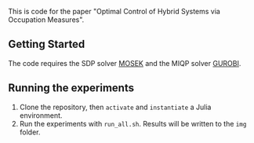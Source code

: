 This is code for the paper "Optimal Control of Hybrid Systems via Occupation Measures".

## Getting Started
The code requires the SDP solver [MOSEK](https://www.mosek.com/) and the MIQP solver [GUROBI](https://www.gurobi.com/).

## Running the experiments
1. Clone the repository, then `activate`  and `instantiate` a Julia environment.
2. Run the experiments with `run_all.sh`. Results will be written to the `img` folder.

